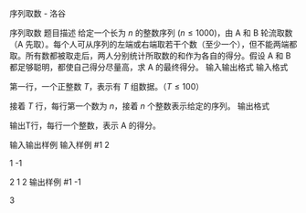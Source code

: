 



序列取数 - 洛谷














序列取数
题目描述
给定一个长为 $n$ 的整数序列 $(n \le 1000)$，由 A 和 B 轮流取数（A 先取）。每个人可从序列的左端或右端取若干个数（至少一个），但不能两端都取。所有数都被取走后，两人分别统计所取数的和作为各自的得分。假设 A 和 B 都足够聪明，都使自己得分尽量高，求 A 的最终得分。
输入输出格式
输入格式

第一行，一个正整数 $T$，表示有 $T$ 组数据。（$T \le 100$）

接着 $T$ 行，每行第一个数为 $n$，接着 $n$ 个整数表示给定的序列。
输出格式

输出T行，每行一个整数，表示 A 的得分。

输入输出样例
输入样例 #1
2
1 -1
2 1 2
输出样例 #1
-1
3






